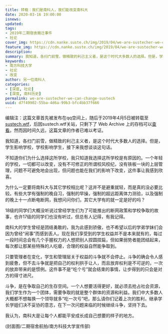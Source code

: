 ```yaml
---
title: 转载：我们是南科人，我们能改变南科大
date: 2020-03-16 19:00:00
isnews: 
updated:
tags:
- 2019年二期宿舍搬迁事件
- 社论
cover_img: https://cdn.nanke.suste.ch/img/2019/04/we-are-sustecher-we-can-change-sustech-scale.jpg
feature_img: https://cdn.nanke.suste.ch/img/2019/04/we-are-sustecher-we-cant-change-sustech-bg-scale.jpg
description:
summary: 我知道，各扫门前雪，做精致的利己主义者，是这个时代大多数人的选择。但是，学生影响学校，学校影响学生，接下来我想谈谈这句话。
keywords:
- 南方科技大学
- 社论
- 改变
author: 另一位南科人
categories:
- [深度, 社论]
- [深度, 南科历史]
permalink: we-are-sustecher-we-can-change-sustech
uuid: d7f49902-55ba-4d6a-99b3-bfc4bb37f666
---
```

编辑注：这篇文章首先被发布在qq空间上，随后于2019年4月5日被转载至[sustech.wtf](https://sustech.wtf)，后因sustech.wtf关站，只剩下了 Web Archive 上的存档可以[查看](https://web.archive.org/web/20190405160501/https://www.sustech.wtf/xin-qin-shi-ban-qian-wen-ti/wo-men-shi-nan-ke-ren-wo-men-neng-gai-bian-nan-ke-da)。然而因时间久远，这篇文章的作者已难以考证。

 我知道，各扫门前雪，做精致的利己主义者，是这个时代大多数人的选择。但是，学生影响学校，学校影响学生，接下来我想谈谈这句话。

 不知道你们为什么选择这所学校，我只知道我选择这所学校是有原因的。一个年轻的学校，一切都可以改变，没有不可修正的所谓校风校纪，没有铁板一块的上层管理，问题不可避免地会出现，但问题也能在我们的影响下改变，这件事让我感到欣喜。

 为什么一定要将南科大与其它学校相比呢？这并不是避重就轻，而是真的没必要比较。有些大学有强制的晚自习，强制的早操，强制的超远距离体力测验，以及强制的晚上十一点断电断网，我想问问你们，其它大学有的就一定是好的吗？

18级的同学们大概没听说过曾经学生们为了可能推出的断网政策和学校争取的故事，也许17级的同学们也没有听过，但总有人记得，有我记得。

 南科大的学生曾经是团结勇敢的，我为此感到骄傲，也不希望以后的学弟学妹们会因为曾经“闹事”而感到丢人。现在我们享受到的学生权益并不是本来就有的，每过一段时间总会有几个手握权力的人想把别人捏圆捏扁，但如果弱势者能团结起来，每次都让那某些特殊的人吃瘪，合理的权益自然能争取到。

只要管理者在变化，学生和管理层关于权益的斗争就不会停止。斗争的确会令人感到疲惫，但不去斗争就是把自己的权利拱手让人，而且放弃权利是不可逆的，一次的放弃带来的是惯例。这件事不是“吃个亏”就会结束的事情，让步得到的只会是对方的得寸进尺。

斗争，是在争取自己的生存空间。一个人想要活得更好，就必须去抢占社会资源，我们学生作为一个团体，需要争取的就是整个群体的资源和利益。我们中大多数人大概都不想每换一个领导就多“吃一次亏”吧，那么请你们记着上次的胜利，继承学长学姐们决不妥协的意志，在下一次问题来临的时候继续斗争，坚持下去。

我认为，南科大是让每个人都能平安成长成自己想要的样子的地方。

 (封面图/二期宿舍航拍/南方科技大学宣传部)

